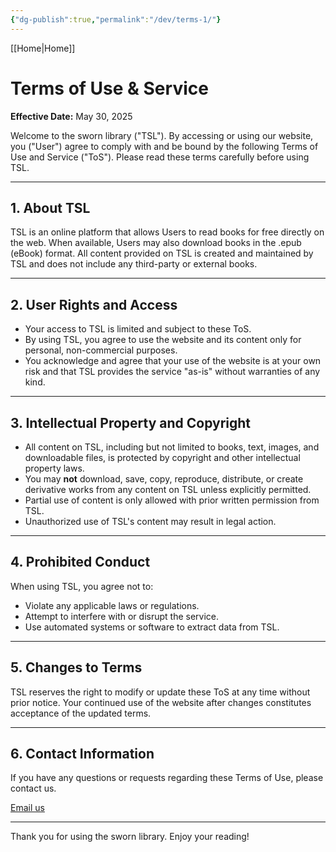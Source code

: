 ```yaml
---
{"dg-publish":true,"permalink":"/dev/terms-1/"}
---
```


[[Home\|Home]]

# Terms of Use & Service

**Effective Date:** May 30, 2025

Welcome to the sworn library ("TSL"). By accessing or using our website, you ("User") agree to comply with and be bound by the following Terms of Use and Service ("ToS"). Please read these terms carefully before using TSL.

---

## 1. About TSL

TSL is an online platform that allows Users to read books for free directly on the web. When available, Users may also download books in the .epub (eBook) format. All content provided on TSL is created and maintained by TSL and does not include any third-party or external books.

---

## 2. User Rights and Access

- Your access to TSL is limited and subject to these ToS.
- By using TSL, you agree to use the website and its content only for personal, non-commercial purposes.
- You acknowledge and agree that your use of the website is at your own risk and that TSL provides the service "as-is" without warranties of any kind.

---

## 3. Intellectual Property and Copyright

- All content on TSL, including but not limited to books, text, images, and downloadable files, is protected by copyright and other intellectual property laws.
- You may **not** download, save, copy, reproduce, distribute, or create derivative works from any content on TSL unless explicitly permitted.
- Partial use of content is only allowed with prior written permission from TSL.
- Unauthorized use of TSL's content may result in legal action.

---

## 4. Prohibited Conduct

When using TSL, you agree not to:

- Violate any applicable laws or regulations.
- Attempt to interfere with or disrupt the service.
- Use automated systems or software to extract data from TSL.

---

## 5. Changes to Terms

TSL reserves the right to modify or update these ToS at any time without prior notice. Your continued use of the website after changes constitutes acceptance of the updated terms.

---

## 6. Contact Information

If you have any questions or requests regarding these Terms of Use, please contact us.

<a href="mailto: swornlibrary@gmail.com">Email us</a>

---

Thank you for using the sworn library. Enjoy your reading!